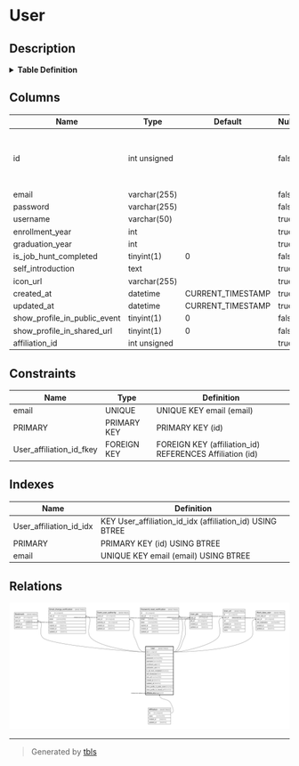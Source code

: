 # User

## Description

<details>
<summary><strong>Table Definition</strong></summary>

```sql
CREATE TABLE `User` (
  `id` int unsigned NOT NULL AUTO_INCREMENT,
  `email` varchar(255) COLLATE utf8mb4_unicode_ci NOT NULL,
  `password` varchar(255) COLLATE utf8mb4_unicode_ci NOT NULL,
  `username` varchar(50) COLLATE utf8mb4_unicode_ci DEFAULT NULL,
  `enrollment_year` int DEFAULT NULL,
  `graduation_year` int DEFAULT NULL,
  `is_job_hunt_completed` tinyint(1) NOT NULL DEFAULT '0',
  `self_introduction` text COLLATE utf8mb4_unicode_ci,
  `icon_url` varchar(255) COLLATE utf8mb4_unicode_ci DEFAULT NULL,
  `created_at` datetime DEFAULT CURRENT_TIMESTAMP,
  `updated_at` datetime DEFAULT CURRENT_TIMESTAMP,
  `show_profile_in_public_event` tinyint(1) NOT NULL DEFAULT '0',
  `show_profile_in_shared_url` tinyint(1) NOT NULL DEFAULT '0',
  `affiliation_id` int unsigned DEFAULT NULL,
  PRIMARY KEY (`id`),
  UNIQUE KEY `email` (`email`),
  KEY `User_affiliation_id_idx` (`affiliation_id`),
  CONSTRAINT `User_affiliation_id_fkey` FOREIGN KEY (`affiliation_id`) REFERENCES `Affiliation` (`id`) ON DELETE SET NULL ON UPDATE CASCADE
) ENGINE=InnoDB AUTO_INCREMENT=[Redacted by tbls] DEFAULT CHARSET=utf8mb4 COLLATE=utf8mb4_unicode_ci
```

</details>

## Columns

| Name | Type | Default | Nullable | Extra Definition | Children | Parents | Comment |
| ---- | ---- | ------- | -------- | ---------------- | -------- | ------- | ------- |
| id | int unsigned |  | false | auto_increment | [Bookmark](Bookmark.md) [Email_change_verification](Email_change_verification.md) [Event_user_authority](Event_user_authority.md) [Password_reset_verification](Password_reset_verification.md) [User_job](User_job.md) [User_url](User_url.md) [Work_data_user](Work_data_user.md) |  |  |
| email | varchar(255) |  | false |  |  |  |  |
| password | varchar(255) |  | false |  |  |  |  |
| username | varchar(50) |  | true |  |  |  |  |
| enrollment_year | int |  | true |  |  |  |  |
| graduation_year | int |  | true |  |  |  |  |
| is_job_hunt_completed | tinyint(1) | 0 | false |  |  |  |  |
| self_introduction | text |  | true |  |  |  |  |
| icon_url | varchar(255) |  | true |  |  |  |  |
| created_at | datetime | CURRENT_TIMESTAMP | true | DEFAULT_GENERATED |  |  |  |
| updated_at | datetime | CURRENT_TIMESTAMP | true | DEFAULT_GENERATED |  |  |  |
| show_profile_in_public_event | tinyint(1) | 0 | false |  |  |  |  |
| show_profile_in_shared_url | tinyint(1) | 0 | false |  |  |  |  |
| affiliation_id | int unsigned |  | true |  |  | [Affiliation](Affiliation.md) |  |

## Constraints

| Name | Type | Definition |
| ---- | ---- | ---------- |
| email | UNIQUE | UNIQUE KEY email (email) |
| PRIMARY | PRIMARY KEY | PRIMARY KEY (id) |
| User_affiliation_id_fkey | FOREIGN KEY | FOREIGN KEY (affiliation_id) REFERENCES Affiliation (id) |

## Indexes

| Name | Definition |
| ---- | ---------- |
| User_affiliation_id_idx | KEY User_affiliation_id_idx (affiliation_id) USING BTREE |
| PRIMARY | PRIMARY KEY (id) USING BTREE |
| email | UNIQUE KEY email (email) USING BTREE |

## Relations

![er](User.svg)

---

> Generated by [tbls](https://github.com/k1LoW/tbls)
